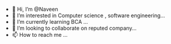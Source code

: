 - 👋 Hi, I’m @Naveen
- 👀 I’m interested in Computer science , software engineering...
- 🌱 I’m currently learning BCA ...
- 💞️ I’m looking to collaborate on reputed company...
- 📫 How to reach me ...

<!---
NaveenAgastya/NaveenAgastya is a ✨ special ✨ repository because its `README.md` (this file) appears on your GitHub profile.
You can click the Preview link to take a look at your changes.
--->
